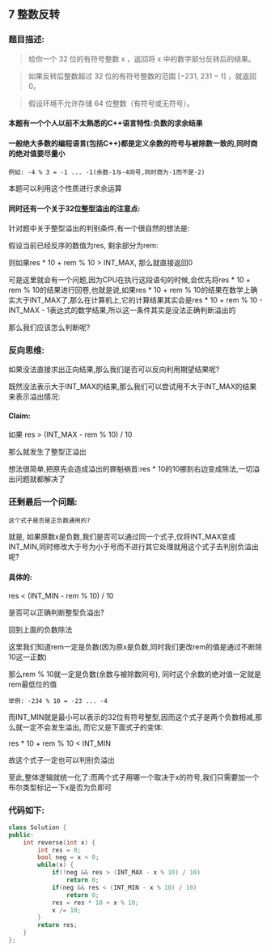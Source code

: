 ## 7 整数反转
### 题目描述:

> 给你一个 32 位的有符号整数 x ，返回将 x 中的数字部分反转后的结果。

> 如果反转后整数超过 32 位的有符号整数的范围 [−231,  231 − 1] ，就返回 0。

> 假设环境不允许存储 64 位整数（有符号或无符号）。

#### 本题有一个个人以前不太熟悉的C++语言特性:负数的求余结果

#### 一般绝大多数的编程语言(包括C++)都是定义余数的符号与被除数一致的,同时商的绝对值要尽量小

    例如: -4 % 3 = -1 ... -1(余数-1与-4同号,同时商为-1而不是-2)

本题可以利用这个性质进行求余运算

#### 同时还有一个关于32位整型溢出的注意点:

针对题中关于整型溢出的判别条件,有一个很自然的想法是:

假设当前已经反序的数值为res, 剩余部分为rem:

则如果res * 10 + rem % 10 > INT_MAX, 那么就直接返回0

可是这里就会有一个问题,因为CPU在执行这段语句的时候,会优先将res * 10 + rem % 10的结果进行回卷,也就是说,如果res * 10 + rem % 10的结果在数学上确实大于INT_MAX了,那么在计算机上,它的计算结果其实会是res * 10 + rem % 10 - INT_MAX - 1表达式的数学结果,所以这一条件其实是没法正确判断溢出的

那么我们应该怎么判断呢?

### 反向思维:

如果没法直接求出正向结果,那么我们是否可以反向利用期望结果呢?

既然没法表示大于INT_MAX的结果,那么我们可以尝试用不大于INT_MAX的结果来表示溢出情况:

#### Claim:

如果 res > (INT_MAX - rem % 10) / 10

那么就发生了整型正溢出

想法很简单,把原先会造成溢出的罪魁祸首:res * 10的10挪到右边变成除法,一切溢出问题就都解决了

### 还剩最后一个问题:

    这个式子是否是正负数通用的?

就是, 如果原数x是负数,我们是否可以通过同一个式子,仅将INT_MAX变成INT_MIN,同时修改大于号为小于号而不进行其它处理就用这个式子去判别负溢出呢?

#### 具体的:

res < (INT_MIN - rem % 10) / 10

是否可以正确判断整型负溢出?

回到上面的负数除法

这里我们知道rem一定是负数(因为原x是负数,同时我们更改rem的值是通过不断除10这一正数)

那么rem % 10就一定是负数(余数与被除数同号), 同时这个余数的绝对值一定就是rem最低位的值

    举例: -234 % 10 = -23 ... -4

而INT_MIN就是最小可以表示的32位有符号整型,因而这个式子是两个负数相减,那么就一定不会发生溢出, 而它又是下面式子的变体:

res * 10 + rem % 10 < INT_MIN

故这个式子一定也可以判别负溢出

至此,整体逻辑就统一化了:而两个式子用哪一个取决于x的符号,我们只需要加一个布尔类型标记一下x是否为负即可

### 代码如下:

``` C++
class Solution {
public:
    int reverse(int x) {
        int res = 0;
        bool neg = x < 0;
        while(x) {
            if(!neg && res > (INT_MAX - x % 10) / 10)
                return 0;
            if(neg && res < (INT_MIN - x % 10) / 10)
                return 0;
            res = res * 10 + x % 10;
            x /= 10;
        }
        return res;
    }
};
```